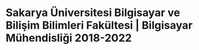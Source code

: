 # Sakarya Üniversitesi Bilgisayar ve Bilişim Bilimleri Fakültesi | Bilgisayar Mühendisliği 2018-2022
